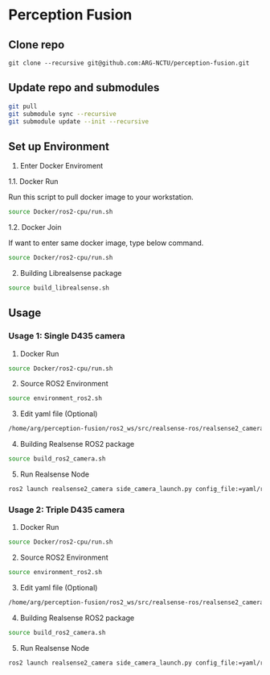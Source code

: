 # Perception Fusion

## Clone repo 

```
git clone --recursive git@github.com:ARG-NCTU/perception-fusion.git
``` 

## Update repo and submodules

```bash
git pull
git submodule sync --recursive
git submodule update --init --recursive
```

## Set up Environment

1. Enter Docker Enviroment

1.1. Docker Run

Run this script to pull docker image to your workstation.

```bash
source Docker/ros2-cpu/run.sh
```

1.2. Docker Join

If want to enter same docker image, type below command.

```bash
source Docker/ros2-cpu/run.sh
```

2. Building Librealsense package

```bash
source build_librealsense.sh
```

## Usage

### Usage 1: Single D435 camera

1. Docker Run

```bash
source Docker/ros2-cpu/run.sh
```

2. Source ROS2 Environment

```bash
source environment_ros2.sh
```

3. Edit yaml file (Optional)

```bash
/home/arg/perception-fusion/ros2_ws/src/realsense-ros/realsense2_camera/yaml/rs_launch_1.yaml
```

4. Building Realsense ROS2 package

```bash
source build_ros2_camera.sh
```

5. Run Realsense Node

```bash
ros2 launch realsense2_camera side_camera_launch.py config_file:=yaml/rs_launch_1.yaml
```

### Usage 2: Triple D435 camera

1. Docker Run

```bash
source Docker/ros2-cpu/run.sh
```

2. Source ROS2 Environment

```bash
source environment_ros2.sh
```

3. Edit yaml file (Optional)

```bash
/home/arg/perception-fusion/ros2_ws/src/realsense-ros/realsense2_camera/yaml/rs_launch_3.yaml
```

4. Building Realsense ROS2 package

```bash
source build_ros2_camera.sh
```

5. Run Realsense Node

```bash
ros2 launch realsense2_camera side_camera_launch.py config_file:=yaml/rs_launch_3.yaml
```
